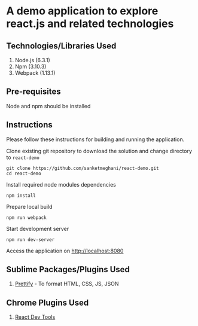 # A demo application to explore react.js and related technologies

Technologies/Libraries Used
--------------
1. Node.js (6.3.1)
2. Npm (3.10.3)
3. Webpack (1.13.1)

Pre-requisites
--------------
Node and npm should be installed

Instructions
--------------
Please follow these instructions for building and running the application.

Clone existing git repository to download the solution and change directory to `react-demo`

`git clone https://github.com/sanketmeghani/react-demo.git`    
`cd react-demo`

Install required node modules dependencies

`npm install`

Prepare local build

`npm run webpack`

Start development server

`npm run dev-server`

Access the application on [http://localhost:8080](http://localhost:8080)

Sublime Packages/Plugins Used
--------------
1. [Prettify](https://packagecontrol.io/packages/HTML-CSS-JS%20Prettify) - To format HTML, CSS, JS, JSON

Chrome Plugins Used
--------------
1. [React Dev Tools](https://github.com/facebook/react-devtools)